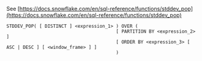 See [https://docs.snowflake.com/en/sql-reference/functions/stddev_pop](https://docs.snowflake.com/en/sql-reference/functions/stddev_pop)
```
STDDEV_POP( [ DISTINCT ] <expression_1> ) OVER (
                                        [ PARTITION BY <expression_2> ]
                                        [ ORDER BY <expression_3> [ ASC | DESC ] [ <window_frame> ] ]
                                        )
```
